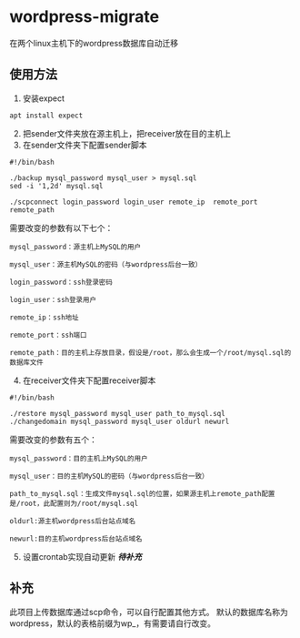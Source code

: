 # wordpress-migrate
在两个linux主机下的wordpress数据库自动迁移

## 使用方法
1. 安装expect
```shell
apt install expect
```
2. 把sender文件夹放在源主机上，把receiver放在目的主机上
3. 在sender文件夹下配置sender脚本
```shell
#!/bin/bash

./backup mysql_password mysql_user > mysql.sql
sed -i '1,2d' mysql.sql

./scpconnect login_password login_user remote_ip  remote_port remote_path
```

需要改变的参数有以下七个：

    mysql_password：源主机上MySQL的用户

    mysql_user：源主机MySQL的密码（与wordpress后台一致）

    login_password：ssh登录密码

    login_user：ssh登录用户

    remote_ip：ssh地址

    remote_port：ssh端口

    remote_path：目的主机上存放目录，假设是/root，那么会生成一个/root/mysql.sql的数据库文件

4. 在receiver文件夹下配置receiver脚本
```shell
#!/bin/bash

./restore mysql_password mysql_user path_to_mysql.sql
./changedomain mysql_password mysql_user oldurl newurl

```

需要改变的参数有五个：

    mysql_password：目的主机上MySQL的用户

    mysql_user：目的主机MySQL的密码（与wordpress后台一致）

    path_to_mysql.sql：生成文件mysql.sql的位置，如果源主机上remote_path配置是/root，此配置则为/root/mysql.sql

    oldurl:源主机wordpress后台站点域名

    newurl:目的主机wordpress后台站点域名
    
5. 设置crontab实现自动更新
***待补充***

## 补充

此项目上传数据库通过scp命令，可以自行配置其他方式。
默认的数据库名称为wordpress，默认的表格前缀为wp_，有需要请自行改变。
